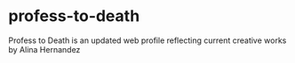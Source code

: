 # profess-to-death
Profess to Death is an updated web profile reflecting current creative works by Alina Hernandez
